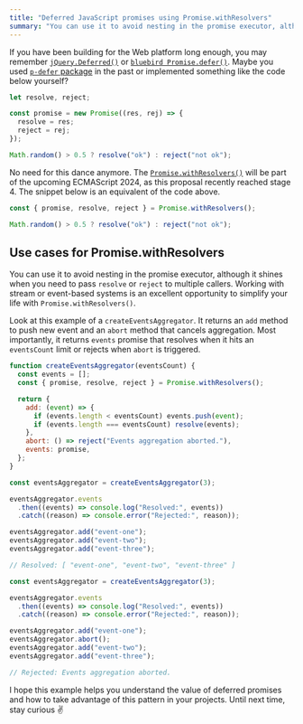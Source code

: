 ```yaml
---
title: "Deferred JavaScript promises using Promise.withResolvers"
summary: "You can use it to avoid nesting in the promise executor, although it shines when you need to pass resolve or reject to multiple callers."
---
```


If you have been building for the Web platform long enough, you may remember [`jQuery.Deferred()`](https://api.jquery.com/jQuery.Deferred/) or [`bluebird Promise.defer()`](http://bluebirdjs.com/docs/api/deferred-migration.html). Maybe you used [`p-defer` package](https://github.com/sindresorhus/p-defer) in the past or implemented something like the code below yourself?

```js
let resolve, reject;

const promise = new Promise((res, rej) => {
  resolve = res;
  reject = rej;
});

Math.random() > 0.5 ? resolve("ok") : reject("not ok");
```

No need for this dance anymore. The [`Promise.withResolvers()`](https://github.com/tc39/proposal-promise-with-resolvers) will be part of the upcoming ECMAScript 2024, as this proposal recently reached stage 4. The snippet below is an equivalent of the code above.

```js
const { promise, resolve, reject } = Promise.withResolvers();

Math.random() > 0.5 ? resolve("ok") : reject("not ok");
```

## Use cases for Promise.withResolvers

You can use it to avoid nesting in the promise executor, although it shines when you need to pass `resolve` or `reject` to multiple callers. Working with stream or event-based systems is an excellent opportunity to simplify your life with `Promise.withResolvers()`.

Look at this example of a `createEventsAggregator`. It returns an `add` method to push new event and an `abort` method that cancels aggregation. Most importantly, it returns `events` promise that resolves when it hits an `eventsCount` limit or rejects when `abort` is triggered.

```js
function createEventsAggregator(eventsCount) {
  const events = [];
  const { promise, resolve, reject } = Promise.withResolvers();

  return {
    add: (event) => {
      if (events.length < eventsCount) events.push(event);
      if (events.length === eventsCount) resolve(events);
    },
    abort: () => reject("Events aggregation aborted."),
    events: promise,
  };
}
```

```js
const eventsAggregator = createEventsAggregator(3);

eventsAggregator.events
  .then((events) => console.log("Resolved:", events))
  .catch((reason) => console.error("Rejected:", reason));

eventsAggregator.add("event-one");
eventsAggregator.add("event-two");
eventsAggregator.add("event-three");

// Resolved: [ "event-one", "event-two", "event-three" ]
```

```js
const eventsAggregator = createEventsAggregator(3);

eventsAggregator.events
  .then((events) => console.log("Resolved:", events))
  .catch((reason) => console.error("Rejected:", reason));

eventsAggregator.add("event-one");
eventsAggregator.abort();
eventsAggregator.add("event-two");
eventsAggregator.add("event-three");

// Rejected: Events aggregation aborted.
```

I hope this example helps you understand the value of deferred promises and how to take advantage of this pattern in your projects. Until next time, stay curious ✌️

